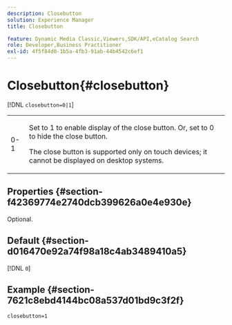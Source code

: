 ```yaml
---
description: Closebutton
solution: Experience Manager
title: Closebutton

feature: Dynamic Media Classic,Viewers,SDK/API,eCatalog Search
role: Developer,Business Practitioner
exl-id: 4f5f84d0-1b5a-4fb3-91ab-44b4542c6ef1
---
```

# Closebutton{#closebutton}

 [!DNL `closebutton=0|1`]

<table id="table_9B98C97485DD4DEB8A6ECBCE8DF6B886"> 
 <tbody> 
  <tr> 
   <td colname="col1"> <p> <span class="codeph"> 0-1 </span> </p> </td> 
   <td colname="col2"> <p>Set to <span class="codeph"> 1 </span> to enable display of the close button. Or, set to <span class="codeph"> 0 </span> to hide the close button. </p> <p>The close button is supported only on touch devices; it cannot be displayed on desktop systems. </p> </td> 
  </tr> 
 </tbody> 
</table>

## Properties {#section-f42369774e2740dcb399626a0e4e930e}

Optional.

## Default {#section-d016470e92a74f98a18c4ab3489410a5}

[!DNL `0`]

## Example {#section-7621c8ebd4144bc08a537d01bd9c3f2f}

```
closebutton=1
```
